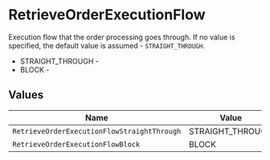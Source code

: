 # RetrieveOrderExecutionFlow

Execution flow that the order processing goes through. If no value is specified, the default value is assumed - `STRAIGHT_THROUGH`.
* STRAIGHT_THROUGH - 
* BLOCK - 


## Values

| Name                                        | Value                                       |
| ------------------------------------------- | ------------------------------------------- |
| `RetrieveOrderExecutionFlowStraightThrough` | STRAIGHT_THROUGH                            |
| `RetrieveOrderExecutionFlowBlock`           | BLOCK                                       |
